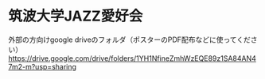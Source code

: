 # 筑波大学JAZZ愛好会
外部の方向けgoogle driveのフォルダ（ポスターのPDF配布などに使ってください）
https://drive.google.com/drive/folders/1YH1NfineZmhWzEQE89z1SA84AN47m2-m?usp=sharing
